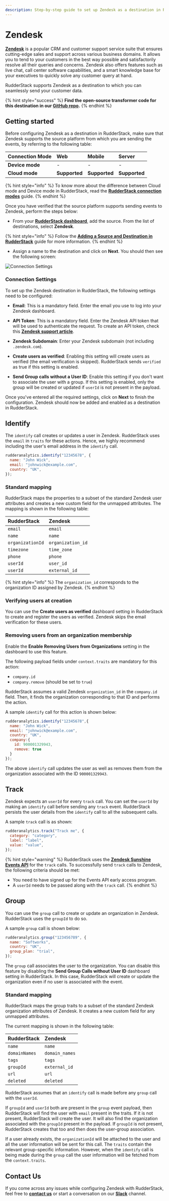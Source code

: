```yaml
---
description: Step-by-step guide to set up Zendesk as a destination in RudderStack.
---
```


# Zendesk

[**Zendesk**](https://www.zendesk.com/) is a popular CRM and customer support service suite that ensures cutting-edge sales and support across various business domains. It allows you to tend to your customers in the best way possible and satisfactorily resolve all their queries and concerns. Zendesk also offers features such as live chat, call center software capabilities, and a smart knowledge base for your executives to quickly solve any customer query at hand.

RudderStack supports Zendesk as a destination to which you can seamlessly send your customer data.

{% hint style="success" %}
**Find the open-source transformer code for this destination in our [GitHub repo](https://github.com/rudderlabs/rudder-transformer/tree/master/v0/destinations/zendesk).**
{% endhint %}

## Getting started

Before configuring Zendesk as a destination in RudderStack, make sure that Zendesk supports the source platform from which you are sending the events, by referring to the following table:

| **Connection Mode** | **Web**       | **Mobile**    | **Server**    |
| :------------------ | :------------ | :------------ | :------------ |
| **Device mode**     | -             | -             | -             |
| **Cloud mode**      | **Supported** | **Supported** | **Supported** |

{% hint style="info" %}
To know more about the difference between Cloud mode and Device mode in RudderStack, read the [**RudderStack connection modes**](https://docs.rudderstack.com/get-started/rudderstack-connection-modes) guide.
{% endhint %}

Once you have verified that the source platform supports sending events to Zendesk, perform the steps below:

* From your [**RudderStack dashboard**](https://app.rudderstack.com/), add the source. From the list of destinations, select **Zendesk**.

{% hint style="info" %}
Follow the [**Adding a Source and Destination in RudderStack**](https://docs.rudderstack.com/getting-started/adding-source-and-destination-rudderstack) guide for more information.
{% endhint %}

* Assign a name to the destination and click on **Next**. You should then see the following screen:

![Connection Settings](https://user-images.githubusercontent.com/59817155/136159593-9a019f5b-1f0b-4009-afba-d767bc93dc97.png)

### Connection Settings

To set up the Zendesk destination in RudderStack, the following settings need to be configured:

* **Email**: This is a mandatory field. Enter the email you use to log into your Zendesk dashboard.

* **API Token**: This is a mandatory field. Enter the Zendesk API token that will be used to authenticate the request. To create an API token, check this [**Zendesk support article**](https://support.zendesk.com/hc/en-us/articles/226022787-Generating-a-new-API-token-).

* **Zendesk Subdomain**: Enter your Zendesk subdomain (not including `.zendesk.com`).

* **Create users as verified**: Enabling this setting will create users as verified (the email verification is skipped). RudderStack sends `verified` as true if this setting is enabled.

* **Send Group calls without a User ID**: Enable this setting if you don't want to associate the user with a group. If this setting is enabled, only the group will be created or updated if `userId` is not present in the payload.

Once you've entered all the required settings, click on **Next** to finish the configuration. Zendesk should now be added and enabled as a destination in RudderStack.

## Identify

The `identify` call creates or updates a user in Zendesk. RudderStack uses the `email` in `traits` for these actions. Hence, we highly recommend including the user's email address in the `identify` call.

```javascript
rudderanalytics.identify("12345678", {
  name: "John Wick",
  email: "johnwick@example.com",
  country: "UK",
});
```

### Standard mapping

RudderStack maps the properties to a subset of the standard Zendesk user attributes and creates a new custom field for the unmapped attributes. The mapping is shown in the following table:

| **RudderStack**  | **Zendesk**       |
| :--------------- | :---------------- |
| `email`          | `email`           |
| `name`           | `name`            |
| `organizationId` | `organization_id` |
| `timezone`       | `time_zone`       |
| `phone`          | `phone`           |
| `userId`         | `user_id`         |
| `userId`         | `external_id`     |

{% hint style="info" %}
The `organization_id` corresponds to the organization ID assigned by Zendesk.
{% endhint %}

### Verifying users at creation

You can use the **Create users as verified** dashboard setting in RudderStack to create and register the users as verified. Zendesk skips the email verification for these users.

### Removing users from an organization membership

Enable the **Enable Removing Users from Organizations** setting in the dashboard to use this feature. 

The following payload fields under `context.traits` are mandatory for this action:

* `company.id`
* `company.remove` (should be set to `true`)

RudderStack assumes a valid Zendesk `organization_id` in the `company.id` field. Then, it finds the organization corresponding to that ID and performs the action. 

A sample `identify` call for this action is shown below:

```javascript
rudderanalytics.identify("12345678",{
  name: "John Wick",
  email: "johnwick@example.com",
  country: "UK",
  company:{
    id: 900001329943,
    remove: true
  }
});
```

The above `identify` call updates the user as well as removes them from the organization associated with the ID `900001329943`.

## Track

Zendesk expects an `userId` for every `track` call. You can set the `userId` by making an `identify` call before sending any `track` event. RudderStack persists the user details from the `identify` call to all the subsequent calls.

A sample `track` call is as shown:

```javascript
rudderanalytics.track("Track me", {
  category: "category",
  label: "label",
  value: "value",
});
```

{% hint style="warning" %}
RudderStack uses the [**Zendesk Sunshine Events API**](https://developer.zendesk.com/rest_api/docs/sunshine/events_api) for the `track` calls. To successfully send `track` calls to Zendesk, the following criteria should be met: 

* You need to have signed up for the Events API early access program.
* A `userId` needs to be passed along with the `track` call.
{% endhint %}

## Group

You can use the `group` call to create or update an organization in Zendesk. RudderStack uses the `groupId` to do so.

A sample `group` call is shown below:

```javascript
rudderanalytics.group("123456789", {
  name: "Softworks",
  country: "UK",
  group_plan: "trial",
});
```

The `group` call associates the user to the organization. You can disable this feature by disabling the **Send Group Calls without User ID** dashboard setting in RudderStack. In this case, RudderStack will create or update the organization even if no user is associated with the event.

### Standard mapping

RudderStack maps the group traits to a subset of the standard Zendesk organization attributes of Zendesk. It creates a new custom field for any unmapped attributes.

The current mapping is shown in the following table:

| **RudderStack** | **Zendesk**    |
| :---------------| :------------- |
| `name`          | `name`         |
| `domainNames`   | `domain_names` |
| `tags`          | `tags`         |
| `groupId`       | `external_id`  |
| `url`           | `url`          |
| `deleted`       | `deleted`      |


RudderStack assumes that an `identify` call is made before any `group` call with the `userId`. 

If `groupId` and `userId` both are present in the `group` event payload, then RudderStack will find the user with `email` present in the traits. If it is not present, RudderStack will create the user. It will also find the organization associated with the `groupId` present in the payload. If `groupId` is not present, RudderStack creates that too and then does the user-group association.

If a user already exists, the `organizationId` will be attached to the user and all the user information will be sent for this call. The `traits` contain the relevant group-specific information. However, when the `identify` call is being made during the `group` call the user information will be fetched from the `context.traits`.

## Contact Us

If you come across any issues while configuring Zendesk with RudderStack, feel free to [**contact us**](mailto:%20docs@rudderstack.com) or start a conversation on our [**Slack**](https://rudderstack.com/join-rudderstack-slack-community) channel.
